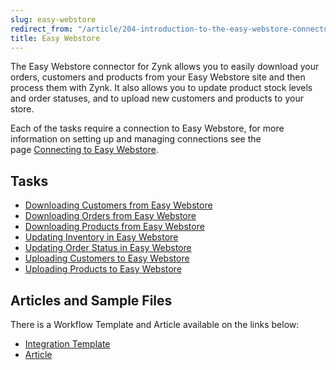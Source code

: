 ```yaml
---
slug: easy-webstore
redirect_from: "/article/204-introduction-to-the-easy-webstore-connector"
title: Easy Webstore
---
```

The Easy Webstore connector for Zynk allows you to easily download your orders, customers and products from your Easy Webstore site and then process them with Zynk. It also allows you to update product stock levels and order statuses, and to upload new customers and products to your store.

Each of the tasks require a connection to Easy Webstore, for more information on setting up and managing connections see the page [Connecting to Easy Webstore](connecting-to-easy-webstore).

## Tasks

 * [Downloading Customers from Easy Webstore](downloading-customers-from-easy-webstore)
 * [Downloading Orders from Easy Webstore](downloading-orders-from-easy-webstore)
 * [Downloading Products from Easy Webstore](downloading-products-from-easy-webstore)
 * [Updating Inventory in Easy Webstore](updating-inventory-in-easy-webstore)
 * [Updating Order Status in Easy Webstore](updating-order-status-in-easy-webstore)
 * [Uploading Customers to Easy Webstore](uploading-customers-to-easy-webstore)
 * [Uploading Products to Easy Webstore](uploading-products-to-easy-webstore)

## Articles and Sample Files
There is a Workflow Template and Article available on the links below:

 * [Integration Template](https://github.com/zynksoftware/samples/tree/master/Integration%20Samples/Easy%20Webstore%20to%20Sage%2050)
 * [Article](466-easy-webstore-to-sage-50-integration)


